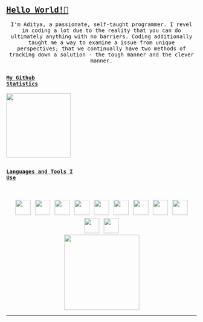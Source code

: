 <!-- GITHUB README PROFILE -->

<!--Banner-->

<br/>
<h2><samp><u>Hello World!👋 </u></samp></h2> 

<!--Introduction-->
<p align = "center"><samp>
I'm Aditya, a passionate, self-taught programmer. I revel in coding a lot due to the reality that you can do ultimately anything with no barriers. Coding additionally taught me a way to examine a issue from unique perspectives; that we continually have two methods of tracking down a solution - the tough manner and the clever manner.
</samp></p>
<!--Github stats-->

##
### <code><u>My Github Statistics</u></code>
<img src = "https://github-readme-stats.vercel.app/api?username=adk7712&show_icons=true&theme=gotham&bg_color=0D1117&border_color=0D1117&custom_title=Github%20Statistics&include_all_commits=true" height = "170px">

<!--Languages and tools-->
##
### <code><u>Languages and Tools I Use</u></code>
<br />

<p align="center">
<!--Languages-->
 
<img src="./images/language-icons/csharp.png" height="40" style="vertical-align:down; margin:4px">
 <img src="./images/language-icons/cpp.png" height="40" style="vertical-align:down; margin:4px">
<img src="./images/language-icons/python.png" height="40" style="vertical-align:down; margin:4px">
<img src="./images/language-icons/html.png" height="40" style="vertical-align:down; margin:4px">
  <img src="./images/language-icons/css.png" height="40" style="vertical-align:down; margin:4px">
 <img src="./images/language-icons/javascript.png" height="40" style="vertical-align:down; margin:4px">
<img src="./images/language-icons/java.png" height="40" style="vertical-align:down; margin:4px">

<!--Tools-->

<img src="./images/language-icons/git.png" height="40" style="vertical-align:down; margin:4px">
<img src="./images/language-icons/github.png" height="40" style="vertical-align:down; margin:4px">
<img src="./images/language-icons/vscode.png" height="40" style="vertical-align:down; margin:4px">
<img src="./images/language-icons/vs.png" height="40" style="vertical-align:down; margin:4px">
<br />
<img src = "https://github-readme-stats.vercel.app/api/top-langs/?username=adk7712&layout=compact&theme=gotham&text_color=777777&bg_color=0D1117&border_color=0D1117&langs_count=6" height = "199px">
</p>

<hr>

